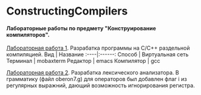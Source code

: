 # ConstructingCompilers
#### Лабораторные работы по предмету "Конструирование компиляторов".
[Лабораторная работа 1](https://github.com/EmelKrist/ConstructingCompilers/tree/separateCompilation). Разрабатка программы на С/С++ раздельной компиляцией.
Вид | Название 
:----|:------:
Способ | Виртуальная сеть
Терминал | mobaxterm
Редактор | emacs
Компилятор | gcc

[Лабораторная работа 2](https://github.com/EmelKrist/ConstructingCompilers/tree/lexicalAnalyzer). Разрабатка лексического анализатора.
В грамматику (файл oberon7.g) для операторов был добавлен флаг i из регулярных выражний, дающий возможность игнорирования регистра.  



